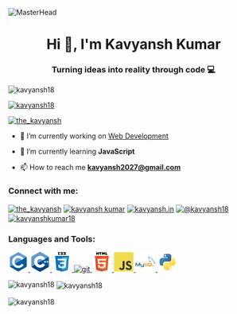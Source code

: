 ![MasterHead](https://developers.giphy.com/branch/master/static/api-512d36c09662682717108a38bbb5c57d.gif)
<h1 align="center">Hi 👋, I'm Kavyansh Kumar</h1>
<h3 align="center">Turning ideas into reality through code 💻</h3>

<p align="left"> <img src="https://komarev.com/ghpvc/?username=kavyansh18&label=Profile%20views&color=0e75b6&style=flat" alt="kavyansh18" /> </p>

<p align="left"> <a href="https://github.com/ryo-ma/github-profile-trophy"><img src="https://github-profile-trophy.vercel.app/?username=kavyansh18" alt="kavyansh18" /></a> </p>

<p align="left"> <a href="https://twitter.com/the_kavyansh" target="blank"><img src="https://img.shields.io/twitter/follow/the_kavyansh?logo=twitter&style=for-the-badge" alt="the_kavyansh" /></a> </p>

- 🔭 I’m currently working on [Web Development](https://github.com/kavyansh18/webdev-work)

- 🌱 I’m currently learning **JavaScript**

- 📫 How to reach me **kavyansh2027@gmail.com**

<h3 align="left">Connect with me:</h3>
<p align="left">
<a href="https://twitter.com/the_kavyansh" target="blank"><img align="center" src="https://raw.githubusercontent.com/rahuldkjain/github-profile-readme-generator/master/src/images/icons/Social/twitter.svg" alt="the_kavyansh" height="30" width="40" /></a>
<a href="https://linkedin.com/in/kavyansh kumar" target="blank"><img align="center" src="https://raw.githubusercontent.com/rahuldkjain/github-profile-readme-generator/master/src/images/icons/Social/linked-in-alt.svg" alt="kavyansh kumar" height="30" width="40" /></a>
<a href="https://instagram.com/kavyansh.in" target="blank"><img align="center" src="https://raw.githubusercontent.com/rahuldkjain/github-profile-readme-generator/master/src/images/icons/Social/instagram.svg" alt="kavyansh.in" height="30" width="40" /></a>
<a href="https://hashnode.com/@kavyansh18" target="blank"><img align="center" src="https://raw.githubusercontent.com/rahuldkjain/github-profile-readme-generator/master/src/images/icons/Social/hashnode.svg" alt="@kavyansh18" height="30" width="40" /></a>
<a href="https://www.hackerrank.com/kavyanshkumar18" target="blank"><img align="center" src="https://raw.githubusercontent.com/rahuldkjain/github-profile-readme-generator/master/src/images/icons/Social/hackerrank.svg" alt="kavyanshkumar18" height="30" width="40" /></a>
</p>

<h3 align="left">Languages and Tools:</h3>
<p align="left"> <a href="https://www.cprogramming.com/" target="_blank" rel="noreferrer"> <img src="https://raw.githubusercontent.com/devicons/devicon/master/icons/c/c-original.svg" alt="c" width="40" height="40"/> </a> <a href="https://www.w3schools.com/cpp/" target="_blank" rel="noreferrer"> <img src="https://raw.githubusercontent.com/devicons/devicon/master/icons/cplusplus/cplusplus-original.svg" alt="cplusplus" width="40" height="40"/> </a> <a href="https://www.w3schools.com/css/" target="_blank" rel="noreferrer"> <img src="https://raw.githubusercontent.com/devicons/devicon/master/icons/css3/css3-original-wordmark.svg" alt="css3" width="40" height="40"/> </a> <a href="https://git-scm.com/" target="_blank" rel="noreferrer"> <img src="https://www.vectorlogo.zone/logos/git-scm/git-scm-icon.svg" alt="git" width="40" height="40"/> </a> <a href="https://www.w3.org/html/" target="_blank" rel="noreferrer"> <img src="https://raw.githubusercontent.com/devicons/devicon/master/icons/html5/html5-original-wordmark.svg" alt="html5" width="40" height="40"/> </a> <a href="https://developer.mozilla.org/en-US/docs/Web/JavaScript" target="_blank" rel="noreferrer"> <img src="https://raw.githubusercontent.com/devicons/devicon/master/icons/javascript/javascript-original.svg" alt="javascript" width="40" height="40"/> </a> <a href="https://www.mysql.com/" target="_blank" rel="noreferrer"> <img src="https://raw.githubusercontent.com/devicons/devicon/master/icons/mysql/mysql-original-wordmark.svg" alt="mysql" width="40" height="40"/> </a> <a href="https://www.python.org" target="_blank" rel="noreferrer"> <img src="https://raw.githubusercontent.com/devicons/devicon/master/icons/python/python-original.svg" alt="python" width="40" height="40"/> </a> </p>

<p><img align="left" src="https://github-readme-stats.vercel.app/api/top-langs?username=kavyansh18&show_icons=true&locale=en&layout=compact" alt="kavyansh18" /></p>

<p>&nbsp;<img align="center" src="https://github-readme-stats.vercel.app/api?username=kavyansh18&show_icons=true&locale=en" alt="kavyansh18" /></p>

<p><img align="center" src="https://github-readme-streak-stats.herokuapp.com/?user=kavyansh18&" alt="kavyansh18" /></p>
